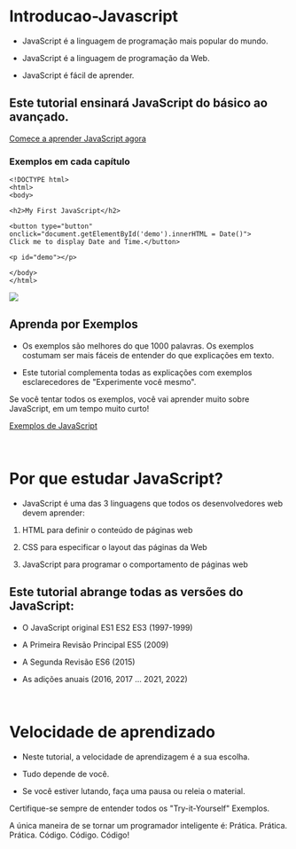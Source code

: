 # Introducao-Javascript

- JavaScript é a linguagem de programação mais popular do mundo.

- JavaScript é a linguagem de programação da Web.

- JavaScript é fácil de aprender.

## Este tutorial ensinará JavaScript do básico ao avançado.

[Comece a aprender JavaScript agora](https://www.w3schools.com/js/js_intro.asp)

### Exemplos em cada capítulo

    <!DOCTYPE html>
    <html>
    <body>
    
    <h2>My First JavaScript</h2>
    
    <button type="button"
    onclick="document.getElementById('demo').innerHTML = Date()">
    Click me to display Date and Time.</button>
    
    <p id="demo"></p>
    
    </body>
    </html> 


<img src="https://github.com/brunomunarolo/Tutorial-Javascript/assets/113137632/84d73fd2-45c4-418b-9e25-39ea6e66f328">

<br>

## Aprenda por Exemplos

- Os exemplos são melhores do que 1000 palavras. Os exemplos costumam ser mais fáceis de entender do que explicações em texto.

- Este tutorial complementa todas as explicações com exemplos esclarecedores de "Experimente você mesmo".

Se você tentar todos os exemplos, você vai aprender muito sobre JavaScript, em um tempo muito curto!

[Exemplos de JavaScript](https://www.w3schools.com/js/js_examples.asp)

<br>

# Por que estudar JavaScript?

- JavaScript é uma das 3 linguagens que todos os desenvolvedores web devem aprender:

1. HTML para definir o conteúdo de páginas web

2. CSS para especificar o layout das páginas da Web

3. JavaScript para programar o comportamento de páginas web

## Este tutorial abrange todas as versões do JavaScript:

- O JavaScript original ES1 ES2 ES3 (1997-1999)

- A Primeira Revisão Principal ES5 (2009)

- A Segunda Revisão ES6 (2015)

- As adições anuais (2016, 2017 ... 2021, 2022)

  <br>

# Velocidade de aprendizado

- Neste tutorial, a velocidade de aprendizagem é a sua escolha.

- Tudo depende de você.

- Se você estiver lutando, faça uma pausa ou releia o material.

Certifique-se sempre de entender todos os "Try-it-Yourself" Exemplos.

A única maneira de se tornar um programador inteligente é: Prática. Prática. Prática. Código. Código. Código!



